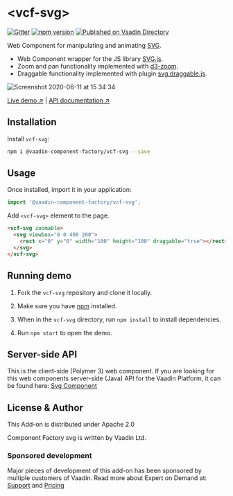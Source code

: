 # &lt;vcf-svg&gt;

[![Gitter](https://badges.gitter.im/Join%20Chat.svg)](https://gitter.im/vaadin/web-components?utm_source=badge&utm_medium=badge&utm_campaign=pr-badge)
[![npm version](https://badgen.net/npm/v/@vaadin-component-factory/vcf-svg)](https://www.npmjs.com/package/@vaadin-component-factory/vcf-svg)
[![Published on Vaadin Directory](https://img.shields.io/badge/Vaadin%20Directory-published-00b4f0.svg)](https://vaadin.com/directory/component/vaadin-component-factoryvcf-svg)

Web Component for manipulating and animating [SVG](https://developer.mozilla.org/en-US/docs/Web/SVG).

- Web Component wrapper for the JS library [SVG.js](https://svgjs.dev/docs/3.0).
- Zoom and pan functionality implemented with [d3-zoom](https://github.com/d3/d3-zoom).
- Draggable functionality implemented with plugin [svg.draggable.js](https://github.com/svgdotjs/svg.draggable.js).

![Screenshot 2020-06-11 at 15 34 34](https://user-images.githubusercontent.com/3392815/84385972-2853ac00-abf9-11ea-8604-fef5a8d55315.png)

[Live demo ↗](https://vcf-svg.netlify.com)
|
[API documentation ↗](https://vcf-svg.netlify.com/api/#/elements/Vaadin.VcfSvg)

## Installation

Install `vcf-svg`:

```sh
npm i @vaadin-component-factory/vcf-svg --save
```

## Usage

Once installed, import it in your application:

```js
import '@vaadin-component-factory/vcf-svg';
```

Add `<vcf-svg>` element to the page.

```html
<vcf-svg zoomable>
  <svg viewbox="0 0 400 200">
    <rect x="0" y="0" width="100" height="100" draggable="true"></rect>
  </svg>
</vcf-svg>
```

## Running demo

1. Fork the `vcf-svg` repository and clone it locally.

1. Make sure you have [npm](https://www.npmjs.com/) installed.

1. When in the `vcf-svg` directory, run `npm install` to install dependencies.

1. Run `npm start` to open the demo.

## Server-side API

This is the client-side (Polymer 3) web component. If you are looking for this web components server-side (Java) API for the Vaadin Platform, it can be found here: [Svg Component](https://vaadin.com/directory/component/svg-component)



## License & Author

This Add-on is distributed under Apache 2.0

Component Factory svg is written by Vaadin Ltd.

### Sponsored development
Major pieces of development of this add-on has been sponsored by multiple customers of Vaadin. Read more  about Expert on Demand at: [Support](https://vaadin.com/support) and  [Pricing](https://vaadin.com/pricing)


